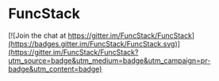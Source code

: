 # FuncStack

[![Join the chat at https://gitter.im/FuncStack/FuncStack](https://badges.gitter.im/FuncStack/FuncStack.svg)](https://gitter.im/FuncStack/FuncStack?utm_source=badge&utm_medium=badge&utm_campaign=pr-badge&utm_content=badge)